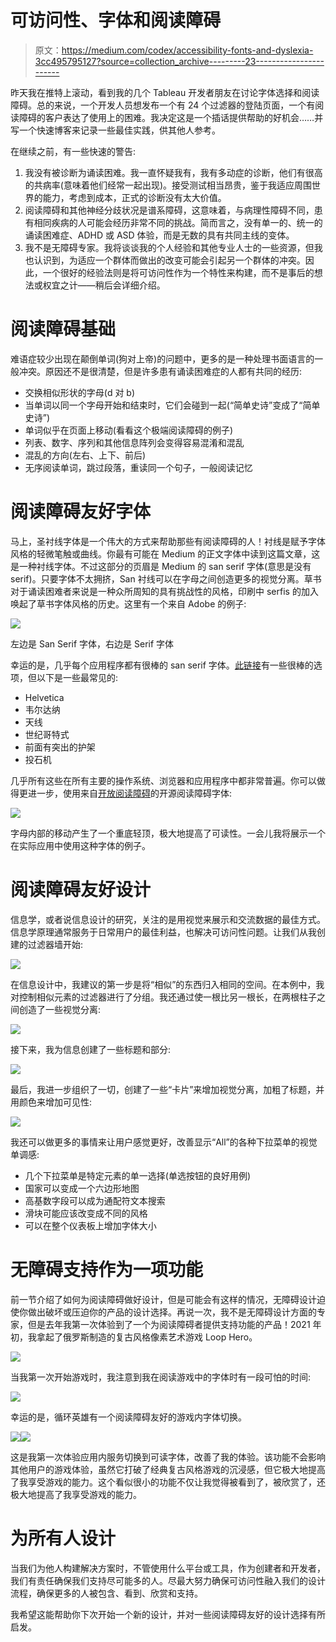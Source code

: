 # 可访问性、字体和阅读障碍

> 原文：<https://medium.com/codex/accessibility-fonts-and-dyslexia-3cc495795127?source=collection_archive---------23----------------------->

昨天我在推特上滚动，看到我的几个 Tableau 开发者朋友在讨论字体选择和阅读障碍。总的来说，一个开发人员想发布一个有 24 个过滤器的登陆页面，一个有阅读障碍的客户表达了使用上的困难。我决定这是一个插话提供帮助的好机会……并写一个快速博客来记录一些最佳实践，供其他人参考。

在继续之前，有一些快速的警告:

1.  我没有被诊断为诵读困难。我一直怀疑我有，我有多动症的诊断，他们有很高的共病率(意味着他们经常一起出现)。接受测试相当昂贵，鉴于我适应周围世界的能力，考虑到成本，正式的诊断没有太大价值。
2.  阅读障碍和其他神经分歧状况是谱系障碍，这意味着，与病理性障碍不同，患有相同疾病的人可能会经历非常不同的挑战。简而言之，没有单一的、统一的诵读困难症、ADHD 或 ASD 体验，而是无数的具有共同主线的变体。
3.  我不是无障碍专家。我将谈谈我的个人经验和其他专业人士的一些资源，但我也认识到，为适应一个群体而做出的改变可能会引起另一个群体的冲突。因此，一个很好的经验法则是将可访问性作为一个特性来构建，而不是事后的想法或权宜之计——稍后会详细介绍。

# 阅读障碍基础

难语症较少出现在颠倒单词(狗对上帝)的问题中，更多的是一种处理书面语言的一般冲突。原因还不是很清楚，但是许多患有诵读困难症的人都有共同的经历:

*   交换相似形状的字母(d 对 b)
*   当单词以同一个字母开始和结束时，它们会碰到一起(“简单史诗”变成了“简单史诗”)
*   单词似乎在页面上移动(看看这个极端阅读障碍的例子)
*   列表、数字、序列和其他信息阵列会变得容易混淆和混乱
*   混乱的方向(左右、上下、前后)
*   无序阅读单词，跳过段落，重读同一个句子，一般阅读记忆

# 阅读障碍友好字体

马上，圣衬线字体是一个伟大的方式来帮助那些有阅读障碍的人！衬线是赋予字体风格的轻微笔触或曲线。你最有可能在 Medium 的正文字体中读到这篇文章，这是一种衬线字体。不过这部分的页眉是 Medium 的 san serif 字体(意思是没有 serif)。只要字体不太拥挤，San 衬线可以在字母之间创造更多的视觉分离。草书对于诵读困难者来说是一种众所周知的具有挑战性的风格，印刷中 serfis 的加入唤起了草书字体风格的历史。这里有一个来自 Adobe 的例子:

![](img/cb0d5106fb5729e8fd276d10d7ad3a43.png)

左边是 San Serif 字体，右边是 Serif 字体

幸运的是，几乎每个应用程序都有很棒的 san serif 字体。[此链接](https://www.extensis.com/blog/whats-the-best-font-for-people-with-dyslexia)有一些很棒的选项，但以下是一些最常见的:

*   Helvetica
*   韦尔达纳
*   天线
*   世纪哥特式
*   前面有突出的护架
*   投石机

几乎所有这些在所有主要的操作系统、浏览器和应用程序中都非常普遍。你可以做得更进一步，使用来自[开放阅读障碍](https://opendyslexic.org/)的开源阅读障碍字体:

![](img/d0ca413f0bf57e4982d5b7654dc3f19f.png)

字母内部的移动产生了一个重底轻顶，极大地提高了可读性。一会儿我将展示一个在实际应用中使用这种字体的例子。

# 阅读障碍友好设计

信息学，或者说信息设计的研究，关注的是用视觉来展示和交流数据的最佳方式。信息学原理通常服务于日常用户的最佳利益，也解决可访问性问题。让我们从我创建的过滤器墙开始:

![](img/54c434a4b0fb2059706a8d8247e99616.png)

在信息设计中，我建议的第一步是将“相似”的东西归入相同的空间。在本例中，我对控制相似元素的过滤器进行了分组。我还通过使一根比另一根长，在两根柱子之间创造了一些视觉分离:

![](img/5b9083a4dfb1ca571fc3185812a32ba9.png)

接下来，我为信息创建了一些标题和部分:

![](img/1ea74f01552656e638ade2dac1cea1aa.png)

最后，我进一步组织了一切，创建了一些“卡片”来增加视觉分离，加粗了标题，并用颜色来增加可见性:

![](img/8f88419054250296869f271956e80bc2.png)

我还可以做更多的事情来让用户感觉更好，改善显示“All”的各种下拉菜单的视觉单调感:

*   几个下拉菜单是特定元素的单一选择(单选按钮的良好用例)
*   国家可以变成一个六边形地图
*   高基数字段可以成为通配符文本搜索
*   滑块可能应该改变成不同的风格
*   可以在整个仪表板上增加字体大小

# 无障碍支持作为一项功能

前一节介绍了如何为阅读障碍做好设计，但是可能会有这样的情况，无障碍设计迫使你做出破坏或压迫你的产品的设计选择。再说一次，我不是无障碍设计方面的专家，但是去年我第一次体验到了一个为阅读障碍者提供支持功能的产品！2021 年初，我拿起了俄罗斯制造的复古风格像素艺术游戏 Loop Hero。

![](img/dda9a27bd659f8f0f35b2d4e164cbaad.png)

当我第一次开始游戏时，我注意到我在阅读游戏中的字体时有一段可怕的时间:

![](img/137726bb0237c3563104c01332e29977.png)

幸运的是，循环英雄有一个阅读障碍友好的游戏内字体切换。

![](img/903675ca88e2a66e050e184a20e5f583.png)![](img/fea9aea167b74d70f71ea886af454bbe.png)

这是我第一次体验应用内服务切换到可读字体，改善了我的体验。该功能不会影响其他用户的游戏体验，虽然它打破了经典复古风格游戏的沉浸感，但它极大地提高了我享受游戏的能力。这个看似很小的功能不仅让我觉得被看到了，被欣赏了，还极大地提高了我享受游戏的能力。

# 为所有人设计

当我们为他人构建解决方案时，不管使用什么平台或工具，作为创建者和开发者，我们有责任确保我们支持尽可能多的人。尽最大努力确保可访问性融入我们的设计流程，确保更多的人被包含、看到、欣赏和支持。

我希望这能帮助你下次开始一个新的设计，并对一些阅读障碍友好的设计选择有所启发。